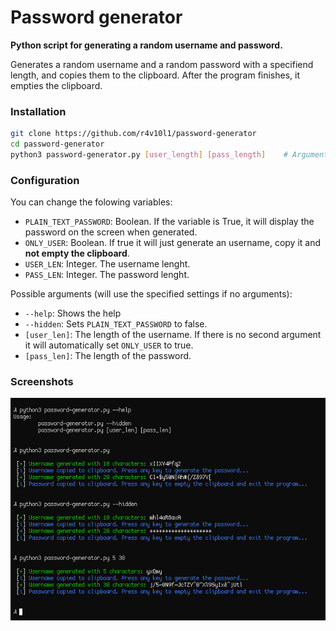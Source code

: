 # Password generator
**Python script for generating a random username and password.**

Generates a random username and a random password with a specifiend length, and copies them to the clipboard. After the program finishes, it empties the clipboard.

### Installation
```bash
git clone https://github.com/r4v10l1/password-generator
cd password-generator
python3 password-generator.py [user_length] [pass_length]    # Arguments are optional
```

### Configuration
You can change the folowing variables:
* `PLAIN_TEXT_PASSWORD`: Boolean. If the variable is True, it will display the password on the screen when generated.
* `ONLY_USER`: Boolean. If true it will just generate an username, copy it and **not empty the clipboard**.
* `USER_LEN`: Integer. The username lenght.
* `PASS_LEN`: Integer. The password lenght.

Possible arguments (will use the specified settings if no arguments):
* `--help`: Shows the help
* `--hidden`: Sets `PLAIN_TEXT_PASSWORD` to false.
* `[user_len]`: The length of the username. If there is no second argument it will automatically set `ONLY_USER` to true.
* `[pass_len]`: The length of the password.

### Screenshots
![screenshot-1](images/screenshot1.png)
